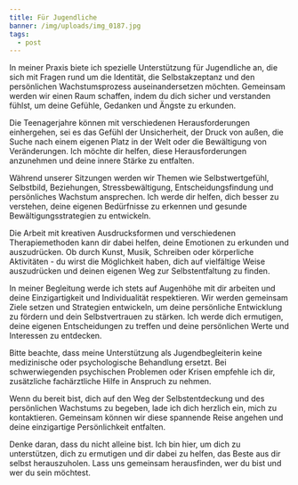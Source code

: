 ```yaml
---
title: Für Jugendliche
banner: /img/uploads/img_0187.jpg
tags:
  - post
---
```

In meiner Praxis biete ich spezielle Unterstützung für Jugendliche an, die sich mit Fragen rund um die Identität, die Selbstakzeptanz und den persönlichen Wachstumsprozess auseinandersetzen möchten. Gemeinsam werden wir einen Raum schaffen, indem du dich sicher und verstanden fühlst, um deine Gefühle, Gedanken und Ängste zu erkunden.

Die Teenagerjahre können mit verschiedenen Herausforderungen einhergehen, sei es das Gefühl der Unsicherheit, der Druck von außen, die Suche nach einem eigenen Platz in der Welt oder die Bewältigung von Veränderungen. Ich möchte dir helfen, diese Herausforderungen anzunehmen und deine innere Stärke zu entfalten.

Während unserer Sitzungen werden wir Themen wie Selbstwertgefühl, Selbstbild, Beziehungen, Stressbewältigung, Entscheidungsfindung und persönliches Wachstum ansprechen. Ich werde dir helfen, dich besser zu verstehen, deine eigenen Bedürfnisse zu erkennen und gesunde Bewältigungsstrategien zu entwickeln.

Die Arbeit mit kreativen Ausdrucksformen und verschiedenen Therapiemethoden kann dir dabei helfen, deine Emotionen zu erkunden und auszudrücken. Ob durch Kunst, Musik, Schreiben oder körperliche Aktivitäten - du wirst die Möglichkeit haben, dich auf vielfältige Weise auszudrücken und deinen eigenen Weg zur Selbstentfaltung zu finden.

In meiner Begleitung werde ich stets auf Augenhöhe mit dir arbeiten und deine Einzigartigkeit und Individualität respektieren. Wir werden gemeinsam Ziele setzen und Strategien entwickeln, um deine persönliche Entwicklung zu fördern und dein Selbstvertrauen zu stärken. Ich werde dich ermutigen, deine eigenen Entscheidungen zu treffen und deine persönlichen Werte und Interessen zu entdecken.

Bitte beachte, dass meine Unterstützung als Jugendbegleiterin keine medizinische oder psychologische Behandlung ersetzt. Bei schwerwiegenden psychischen Problemen oder Krisen empfehle ich dir, zusätzliche fachärztliche Hilfe in Anspruch zu nehmen.

Wenn du bereit bist, dich auf den Weg der Selbstentdeckung und des persönlichen Wachstums zu begeben, lade ich dich herzlich ein, mich zu kontaktieren. Gemeinsam können wir diese spannende Reise angehen und deine einzigartige Persönlichkeit entfalten.

Denke daran, dass du nicht alleine bist. Ich bin hier, um dich zu unterstützen, dich zu ermutigen und dir dabei zu helfen, das Beste aus dir selbst herauszuholen. Lass uns gemeinsam herausfinden, wer du bist und wer du sein möchtest.